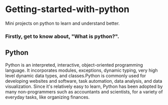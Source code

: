 # Getting-started-with-python
Mini projects on python to learn and understand better.

### Firstly, get to know about, "What is python?".                                       

## Python

Python is an interpreted, interactive, object-oriented programming language. It incorporates modules, exceptions, dynamic typing, very high level dynamic data types, and classes.Python is commonly used for developing websites and software, task automation, data analysis, and data visualization. Since it's relatively easy to learn, Python has been adopted by many non-programmers such as accountants and scientists, for a variety of everyday tasks, like organizing finances.
